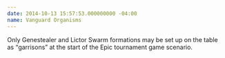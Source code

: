 ```yaml
---
date: 2014-10-13 15:57:53.000000000 -04:00
name: Vanguard Organisms
---
```

Only Genestealer and Lictor Swarm formations may be set up on the table as <q>garrisons</q> at the start of the Epic tournament game scenario.